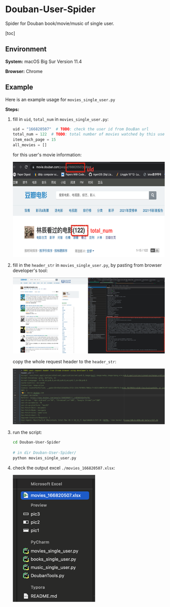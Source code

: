 # Douban-User-Spider
Spider for Douban book/movie/music of single user.

[toc]

## Environment

__System:__ macOS Big Sur Version 11.4

__Browser:__ Chrome



## Example 

Here is an example usage for `movies_single_user.py`

__Steps:__

1. fill in `uid`, `total_num` in `movies_single_user.py`:

   ```python
   uid = "166820507"  # TODO: check the user id from DouBan url
   total_num = 122  # TODO: total number of movies watched by this user
   item_each_page = 15
   all_movies = []
   ```

   for this user's movie information:

   <img src="./pic1.png" height=300>

2. fill in the `header_str` in `movies_single_user.py`, by pasting from browser developer's tool:

   <img src="./pic2.png">

   copy the whole request header to the `header_str`:

   <img src="./pic3.png">

3. run the script:

   ```bash
   cd Douban-User-Spider
   
   # in dir Douban-User-Spider/
   python movies_single_user.py
   ```

4. check the output excel `./movies_166820507.xlsx`:

   <img src="./pic4.png" height=400>

